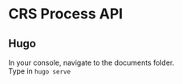 # CRS Process API

## Hugo
In your console, navigate to the documents folder.  
Type in `hugo serve`